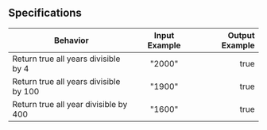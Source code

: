 ## Specifications
| Behavior | Input Example | Output Example |
| ------------- |:-------------:| -----:|
| Return true all years divisible by 4 | "2000" | true
| Return true all years divisible by 100 | "1900" | true
| Return true all year divisible by 400 | "1600" | true
